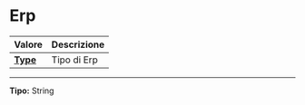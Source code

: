 # Erp

| Valore| Descrizione |
| :--- | :--- |
| [**Type**](erp.md#type) | Tipo di Erp |

-----
**Tipo:** String

